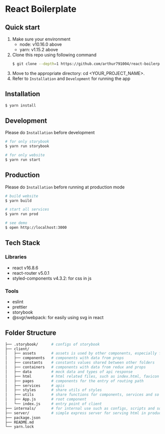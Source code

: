 # React Boilerplate

## Quick start
1. Make sure your environment
   - node: v10.16.0 above
   - yarn: v1.15.2 above
2. Clone this repo using following command
   ```bash
   $ git clone --depth=1 https://github.com/arthur791004/react-boilerplate.git <YOUR_PROJECT_NAME>
   ```
3. Move to the appropriate directory: cd <YOUR_PROJECT_NAME>.
4. Refer to `Installation` and `Development` for running the app

## Installation

```bash
$ yarn install
```

## Development

Please do `Installation` before development

```bash
# for only storybook
$ yarn run storybook

# for only website
$ yarn run start
```

## Production

Please do `Installation` before running at production mode

```bash
# build website
$ yarn build

# start all services
$ yarn run prod

# see demo
$ open http://localhost:3000
```

## Tech Stack

### Libraries

- react v16.8.6
- react-router v5.0.1
- styled-components v4.3.2: for css in js

### Tools

- eslint
- prettier
- storybook
- @svgr/webpack: for easily using svg in react

## Folder Structure

```bash
├── .storybook/      # configs of storybook
├── client/
│   ├── assets       # assets is used by other components, especially for svgs
│   ├── components   # components with data from props
│   ├── constants    # constants values shared between other folders
│   ├── containers   # components with data from redux and props
│   ├── data         # mock data and types of api response
│   ├── html         # html related files, such as index.html, favicon
│   ├── pages        # components for the entry of routing path
│   ├── services     # apis
│   ├── styles       # share utils of styles
│   ├── utils        # share functions for components, services and so on to use
│   ├── App.js       # root component
│   └── index.js     # entry point of client
├── internals/       # for internal use such as configs, scripts and so on
├── server/          # simple express server for serving html in production
├── package.json
├── README.md
└── yarn.lock
```
